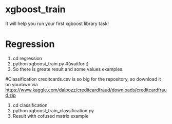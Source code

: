 # xgboost_train
It will help you run your first xgboost library task!

# Regression
1) cd regression
2) python xgboost_train.py #(waitforit)
3) So there is greate result and some values examples.

#Classification
creditcards.csv is so big for the repository, so download it on yourown via https://www.kaggle.com/dalpozz/creditcardfraud/downloads/creditcardfraud.zip

1) cd classification
2) python xgboost_train_classification.py
3) Result with cofused matrix example
